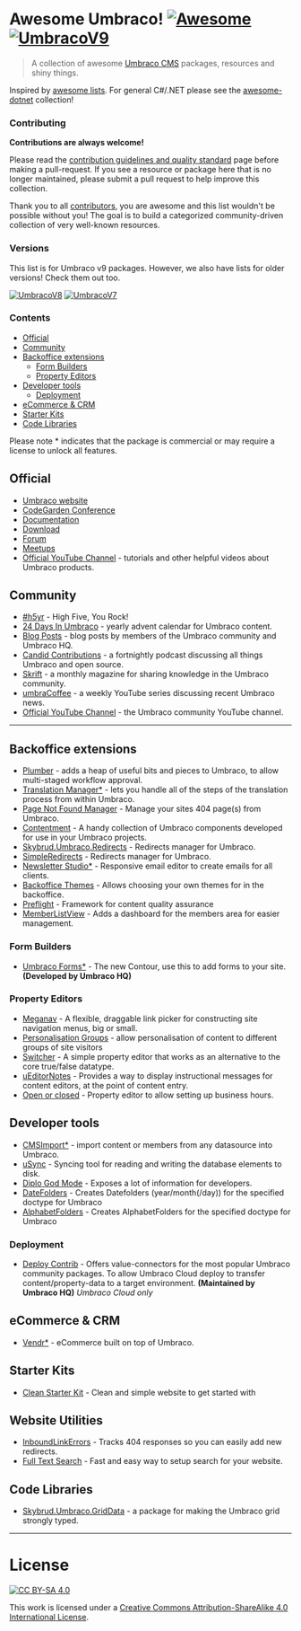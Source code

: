 # Awesome Umbraco! [![Awesome](https://cdn.rawgit.com/sindresorhus/awesome/main/media/badge.svg)](https://github.com/sindresorhus/awesome) [![UmbracoV9](https://img.shields.io/badge/Umbraco-v9-blue)](https://our.umbraco.com/download/releases/900)

> A collection of awesome [Umbraco CMS](https://github.com/umbraco/Umbraco-CMS/) packages, resources and shiny things.

Inspired by [awesome lists](https://github.com/sindresorhus/awesome). For general C#/.NET please see the [awesome-dotnet](https://github.com/quozd/awesome-dotnet/) collection!

### Contributing

**Contributions are always welcome!** 

Please read the [contribution guidelines and quality standard](https://github.com/umbraco-community/awesome-umbraco/blob/master/CONTRIBUTING.md) page before making a pull-request. If you see a resource or package here that is no longer maintained, please submit a pull request to help improve this collection.

Thank you to all [contributors](https://github.com/umbraco-community/awesome-umbraco/graphs/contributors), you are awesome and this list wouldn't be possible without you! The goal is to build a categorized community-driven collection of very well-known resources.

### Versions
This list is for Umbraco v9 packages. However, we also have lists for older versions! Check them out too.

[![UmbracoV8](https://img.shields.io/badge/Umbraco-v8-blue)](UMBRACO-V8.md)
[![UmbracoV7](https://img.shields.io/badge/Umbraco-v7-blue)](UMBRACO-V7.md)

### Contents
* [Official](#official)
* [Community](#community)
* [Backoffice extensions](#backoffice-extensions)
  * [Form Builders](#form-builders)
  * [Property Editors](#property-editors)
* [Developer tools](#developer-tools)
  * [Deployment](#deployment)
* [eCommerce & CRM](#ecommerce--crm)
* [Starter Kits](#starter-kits)
* [Code Libraries](#code-libraries)

Please note * indicates that the package is commercial or may require a license to unlock all features.

## Official

* [Umbraco website](https://umbraco.com)
* [CodeGarden Conference](https://codegarden20.com/)
* [Documentation](https://our.umbraco.com/documentation/)
* [Download](https://our.umbraco.com/download/)
* [Forum](https://our.umbraco.com/forum/)
* [Meetups](https://www.meetup.com/pro/umbraco)
* [Official YouTube Channel](https://www.youtube.com/umbracohq) - tutorials and other helpful videos about Umbraco products.

## Community

* [#h5yr](https://h5yr.com/) - High Five, You Rock!
* [24 Days In Umbraco](https://24days.in/umbraco-cms/) - yearly advent calendar for Umbraco content.
* [Blog Posts](https://our.umbraco.com/community/blog-posts/) - blog posts by members of the Umbraco community and Umbraco HQ.
* [Candid Contributions](https://candidcontributions.com/) - a fortnightly podcast discussing all things Umbraco and open source.
* [Skrift](https://skrift.io/) - a monthly magazine for sharing knowledge in the Umbraco community.
* [umbraCoffee](https://www.youtube.com/umbracoffee) - a weekly YouTube series discussing recent Umbraco news.
* [Official YouTube Channel](https://www.youtube.com/c/umbracocommunity/) - the Umbraco community YouTube channel.

---

## Backoffice extensions

* [Plumber](https://our.umbraco.com/packages/backoffice-extensions/plumber-workflow-for-umbraco/) - adds a heap of useful bits and pieces to Umbraco, to allow multi-staged workflow approval.
* [Translation Manager*](https://our.umbraco.com/packages/backoffice-extensions/translation-manager/) - lets you handle all of the steps of the translation process from within Umbraco.
* [Page Not Found Manager](https://our.umbraco.com/packages/backoffice-extensions/hot-chilli-page-not-found-manager) - Manage your sites 404 page(s) from Umbraco.
* [Contentment](https://our.umbraco.com/packages/backoffice-extensions/contentment/) - A handy collection of Umbraco components developed for use in your Umbraco projects.
* [Skybrud.Umbraco.Redirects](https://our.umbraco.com/packages/website-utilities/skybrud-redirects/) - Redirects manager for Umbraco.
* [SimpleRedirects](https://our.umbraco.com/packages/backoffice-extensions/simpleredirects/) - Redirects manager for Umbraco.
* [Newsletter Studio*](https://our.umbraco.com/packages/backoffice-extensions/newsletter-studio-the-email-studio/) - Responsive email editor to create emails for all clients.
* [Backoffice Themes](https://our.umbraco.com/packages/backoffice-extensions/backoffice-themes/) - Allows choosing your own themes for in the backoffice.
* [Preflight](https://our.umbraco.com/packages/backoffice-extensions/preflight-content-health-checks-for-umbraco-8/) - Framework for content quality assurance
* [MemberListView](https://our.umbraco.com/packages/backoffice-extensions/memberlistview/) - Adds a dashboard for the members area for easier management.

### Form Builders

* [Umbraco Forms*](https://umbraco.com/products/umbraco-forms/) - The new Contour, use this to add forms to your site. **(Developed by Umbraco HQ)**

### Property Editors

* [Meganav](https://our.umbraco.com/packages/backoffice-extensions/umbnav/) - A flexible, draggable link picker for constructing site navigation menus, big or small.
* [Personalisation Groups](https://our.umbraco.com/packages/website-utilities/personalisation-groups/) - allow personalisation of content to different groups of site visitors
* [Switcher](https://our.umbraco.org/projects/backoffice-extensions/switcher/) - A simple property editor that works as an alternative to the core true/false datatype.
* [uEditorNotes](https://our.umbraco.org/projects/backoffice-extensions/ueditornotes/) - Provides a way to display instructional messages for content editors, at the point of content entry.
* [Open or closed](https://our.umbraco.com/packages/backoffice-extensions/open-or-closed/) - Property editor to allow setting up business hours.

## Developer tools

* [CMSImport*](https://soetemansoftware.nl/cmsimport) - import content or members from any datasource into Umbraco.
* [uSync](https://our.umbraco.org/projects/developer-tools/usync/) - Syncing tool for reading and writing the database elements to disk.
* [Diplo God Mode](https://our.umbraco.com/packages/developer-tools/diplo-god-mode/) - Exposes a lot of information for developers.
* [DateFolders](https://our.umbraco.com/packages/developer-tools/datefolders/) - Creates Datefolders (year/month(/day)) for the specified doctype for Umbraco
* [AlphabetFolders](https://our.umbraco.com/packages/developer-tools/alphabetfolders/) - Creates AlphabetFolders for the specified doctype for Umbraco

### Deployment

* [Deploy Contrib](https://github.com/umbraco/Umbraco.Deploy.Contrib) - Offers value-connectors for the most popular Umbraco community packages. To allow Umbraco Cloud deploy to transfer content/property-data to a target environment. **(Maintained by Umbraco HQ)** _Umbraco Cloud only_

## eCommerce &amp; CRM

* [Vendr*](https://vendr.net/) - eCommerce built on top of Umbraco.

## Starter Kits

* [Clean Starter Kit](https://our.umbraco.com/packages/starter-kits/clean-starter-kit/) - Clean and simple website to get started with

## Website Utilities

* [InboundLinkErrors](https://our.umbraco.com/packages/website-utilities/inbound-link-errors/) - Tracks 404 responses so you can easily add new redirects.
* [Full Text Search](https://our.umbraco.com/packages/website-utilities/full-text-search-for-umbraco/) - Fast and easy way to setup search for your website.

## Code Libraries

* [Skybrud.Umbraco.GridData](https://our.umbraco.org/projects/developer-tools/skybrudumbracogriddata/) - a package for making the Umbraco grid strongly typed.


---

# License

[![CC BY-SA 4.0](https://i.creativecommons.org/l/by-sa/4.0/88x31.png)](http://creativecommons.org/licenses/by-sa/4.0/)

This work is licensed under a [Creative Commons Attribution-ShareAlike 4.0 International License](http://creativecommons.org/licenses/by-sa/4.0/).
